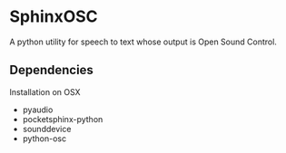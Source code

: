 # SphinxOSC
A python utility for speech to text whose output is Open Sound Control.

## Dependencies
Installation on OSX

* pyaudio
* pocketsphinx-python
* sounddevice
* python-osc

